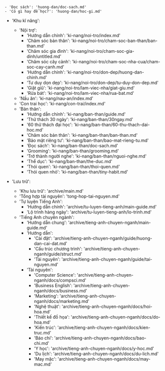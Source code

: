     - 'Đọc sách': 'huong-dan/doc-sach.md'
    - 'Có gì hay để học?': 'huong-dan/hoc-gi.md'
  - 'Khu kĩ năng':
    - 'Nội trợ': 
      - 'Hướng dẫn chính': 'ki-nang/noi-tro/index.md'
      - 'Chăm sóc bản thân': 'ki-nang/noi-tro/cham-soc-ban-than/ban-than.md'
      - 'Chăm sóc gia đình': 'ki-nang/noi-tro/cham-soc-gia-dinh/untitled.md'
      - 'Chăm sóc cây cảnh': 'ki-nang/noi-tro/cham-soc-nha-cua/cham-soc-cay-canh.md'
      - 'Hướng dẫn chính': 'ki-nang/noi-tro/don-dep/huong-dan-chinh.md'
      - 'Tư duy dọn dẹp': 'ki-nang/noi-tro/don-dep/tu-duy-don-dep.md'
      - 'Giặt giũ': 'ki-nang/noi-tro/lam-viec-nha/giat-giu.md'
      - 'Rửa bát': 'ki-nang/noi-tro/lam-viec-nha/rua-bat.md'
    - 'Nấu ăn': 'ki-nang/nau-an/index.md'
    - 'Con trai học': 'ki-nang/con-trai/index.md'
    - 'Bản thân':
      - 'Hướng dẫn chính': 'ki-nang/ban-than/guide.md'
      - 'Thử thách 30 ngày': 'ki-nang/ban-than/30ngay.md'
      - '60 thử thách đại học': 'ki-nang/ban-than/60-thu-thach-dai-hoc.md'
      - 'Chăm sóc bản thân': 'ki-nang/ban-than/ban-than.md'
      - 'Bảo mật riêng tư': 'ki-nang/ban-than/bao-mat-rieng-tu.md'
      - 'Đọc sách': 'ki-nang/ban-than/doc-sach.md'
      - 'Grooming': 'ki-nang/ban-than/grooming.md'
      - 'Trở thành người nghe': 'ki-nang/ban-than/nguoi-nghe.md'
      - 'Thể dục': 'ki-nang/ban-than/the-duc.md'
      - 'Thói quen': 'ki-nang/ban-than/thoi-quen.md'
      - 'Thói quen nhỏ': 'ki-nang/ban-than/tiny-habit.md'

  - 'Lưu trữ':
    - 'Khu lưu trữ': 'archive/main.md'
    - 'Tổng hợp tài nguyên': 'tong-hop-tai-nguyen.md'
    - 'Tự luyện Tiếng Anh': 
      - 'Hướng dẫn chính': 'archive/tu-luyen-tieng-anh/main-guide.md'
      - 'Lộ trình hàng ngày': 'archive/tu-luyen-tieng-anh/lo-trinh.md'
    - 'Tiếng Anh chuyên ngành': 
      - 'Hướng dẫn chung': 'archive/tieng-anh-chuyen-nganh/main-guide.md'
      - 'Hướng dẫn':
        - 'Cài đặt': 'archive/tieng-anh-chuyen-nganh/guide/huong-dan-cai-dat.md'
        - 'Cấu trúc chương trình': 'archive/tieng-anh-chuyen-nganh/guide/struct.md'
        - 'Tài nguyên': 'archive/tieng-anh-chuyen-nganh/guide/tai-nguyen.md'
      - 'Tài nguyên': 
        - 'Computer Science': 'archive/tieng-anh-chuyen-nganh/docs/compsci.md'
        - 'Business English': 'archive/tieng-anh-chuyen-nganh/docs/business.md'
        - 'Marketing': 'archive/tieng-anh-chuyen-nganh/docs/marketing.md'
        - 'Nghệ thuật': 'archive/tieng-anh-chuyen-nganh/docs/hoi-hoa.md'
        - 'Thiết kế đồ họa': 'archive/tieng-anh-chuyen-nganh/docs/do-hoa.md'
        - 'Kiến trúc': 'archive/tieng-anh-chuyen-nganh/docs/kien-truc.md'
        - 'Báo chí': 'archive/tieng-anh-chuyen-nganh/docs/bao-chi.md'
        - 'Y học': 'archive/tieng-anh-chuyen-nganh/docs/y-hoc.md'
        - 'Du lịch': 'archive/tieng-anh-chuyen-nganh/docs/du-lich.md'
        - 'May mặc': 'archive/tieng-anh-chuyen-nganh/docs/may-mac.md'